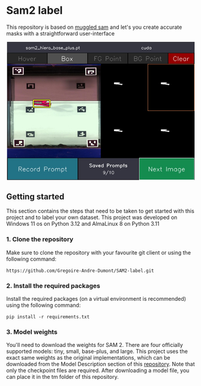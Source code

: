 # Sam2 label

This repository is based on [muggled sam](https://github.com/heyoeyo/muggled_sam) and let's you create accurate masks with a straightforward user-interface
 
<p align="center">
  <img src="readme_assets/create.jpg" width="500">
</p>

## Getting started

This section contains the steps that need to be taken to get started with this project and to label 
your own dataset. This project was developed on Windows 11 os on Python 3.12 and AlmaLinux 8 on Python 3.11


### 1. Clone the repository

Make sure to clone the repository with your favourite git client or using the following command:

```
https://github.com/Gregoire-Andre-Dumont/SAM2-label.git
```

### 2. Install the required packages

Install the required packages (on a virtual environment is recommended) using the following command:

```shell
pip install -r requirements.txt
```

### 3. Model weights

You'll need to download the weights for SAM 2. There are four officially supported models: tiny, small, base-plus, and large. This project uses the exact same weights as the original implementations, which can be downloaded from the Model Description section of this [repository](https://github.com/facebookresearch/sam2?tab=readme-ov-file#model-description). Note that only the checkpoint files are required. After downloading a model file, you can place it in the tm folder of this repository.

